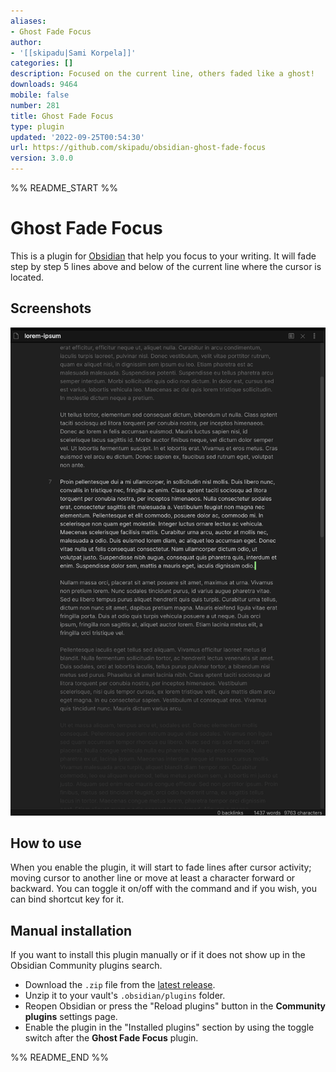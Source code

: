 ```yaml
---
aliases:
- Ghost Fade Focus
author:
- '[[skipadu|Sami Korpela]]'
categories: []
description: Focused on the current line, others faded like a ghost!
downloads: 9464
mobile: false
number: 281
title: Ghost Fade Focus
type: plugin
updated: '2022-09-25T00:54:30'
url: https://github.com/skipadu/obsidian-ghost-fade-focus
version: 3.0.0
---
```


%% README_START %%

# Ghost Fade Focus

This is a plugin for [Obsidian](https://obsidian.md/) that help you focus to your writing.
It will fade step by step 5 lines above and below of the current line where the cursor is located.

## Screenshots

![Focus](https://raw.githubusercontent.com/skipadu/obsidian-ghost-fade-focus/main/images/focus.png "Focus")

## How to use

When you enable the plugin, it will start to fade lines after cursor activity; moving cursor to another line or move at least a character forward or backward.
You can toggle it on/off with the command and if you wish, you can bind shortcut key for it.

## Manual installation

If you want to install this plugin manually or if it does not show up in the Obsidian Community plugins search.

- Download the `.zip` file from the [latest release](https://github.com/skipadu/obsidian-ghost-fade-focus/releases/latest).
- Unzip it to your vault's `.obsidian/plugins` folder.
- Reopen Obsidian or press the "Reload plugins" button in the **Community plugins** settings page.
- Enable the plugin in the "Installed plugins" section by using the toggle switch after the **Ghost Fade Focus** plugin.


%% README_END %%
